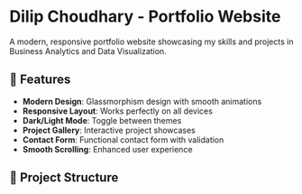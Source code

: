 # Dilip Choudhary - Portfolio Website

A modern, responsive portfolio website showcasing my skills and projects in Business Analytics and Data Visualization.

## 🚀 Features

- **Modern Design**: Glassmorphism design with smooth animations
- **Responsive Layout**: Works perfectly on all devices
- **Dark/Light Mode**: Toggle between themes
- **Project Gallery**: Interactive project showcases
- **Contact Form**: Functional contact form with validation
- **Smooth Scrolling**: Enhanced user experience

## 📁 Project Structure
